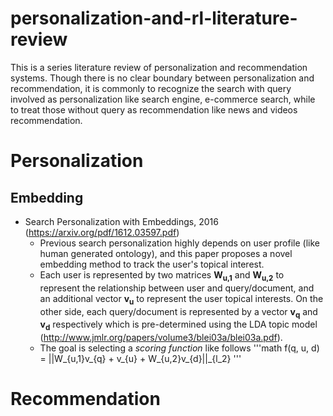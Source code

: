 # personalization-and-rl-literature-review
This is a series literature review of personalization and recommendation systems. Though there is no clear boundary between personalization and recommendation, it is commonly to recognize the search with query involved as personalization like search engine, e-commerce search, while to treat those without query as recommendation like news and videos recommendation.

# Personalization

## Embedding
- Search Personalization with Embeddings, 2016 (https://arxiv.org/pdf/1612.03597.pdf)
   - Previous search personalization highly depends on user profile (like human generated ontology), and this paper proposes a novel embedding method to track the user's topical interest.
   - Each user is represented by two matrices **W<sub>u,1</sub>** and **W<sub>u,2</sub>** to represent the relationship between user and query/document, and an additional vector **v<sub>u</sub>** to represent the user topical interests. On the other side, each query/document is represented by a vector **v<sub>q</sub>** and **v<sub>d</sub>** respectively which is pre-determined using the LDA topic model (http://www.jmlr.org/papers/volume3/blei03a/blei03a.pdf).
   - The goal is selecting a *scoring function* like follows
   '''math
   f(q, u, d) = ||W_{u,1}v_{q} + v_{u} + W_{u,2}v_{d}||_{l_2}
   '''


# Recommendation

